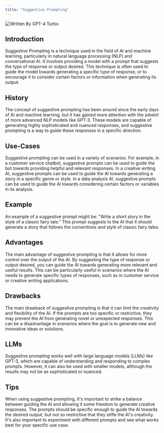 ```yaml
---
title: "Suggestive Prompting"
---
```


![Written By GPT-4 Turbo](https://img.shields.io/badge/Written%20By-GPT--4%20Turbo-5A5A5A?style=for-the-badge&logo=openai&logoColor=white)

## Introduction

Suggestive Prompting is a technique used in the field of AI and machine learning, particularly in natural language processing (NLP) and conversational AI. It involves providing a model with a prompt that suggests the type of response or output desired. This technique is often used to guide the model towards generating a specific type of response, or to encourage it to consider certain factors or information when generating its output.

## History

The concept of suggestive prompting has been around since the early days of AI and machine learning, but it has gained more attention with the advent of more advanced NLP models like GPT-3. These models are capable of generating highly sophisticated and nuanced responses, and suggestive prompting is a way to guide these responses in a specific direction.

## Use-Cases

Suggestive prompting can be used in a variety of scenarios. For example, in a customer service chatbot, suggestive prompts can be used to guide the bot towards providing helpful and relevant responses. In a creative writing AI, suggestive prompts can be used to guide the AI towards generating a story in a specific genre or style. In a data analysis AI, suggestive prompts can be used to guide the AI towards considering certain factors or variables in its analysis.

## Example

An example of a suggestive prompt might be: "Write a short story in the style of a classic fairy tale." This prompt suggests to the AI that it should generate a story that follows the conventions and style of classic fairy tales.

## Advantages

The main advantage of suggestive prompting is that it allows for more control over the output of the AI. By suggesting the type of response or output desired, you can guide the AI towards generating more relevant and useful results. This can be particularly useful in scenarios where the AI needs to generate specific types of responses, such as in customer service or creative writing applications.

## Drawbacks

The main drawback of suggestive prompting is that it can limit the creativity and flexibility of the AI. If the prompts are too specific or restrictive, they may prevent the AI from generating novel or unexpected responses. This can be a disadvantage in scenarios where the goal is to generate new and innovative ideas or solutions.

## LLMs

Suggestive prompting works well with large language models (LLMs) like GPT-3, which are capable of understanding and responding to complex prompts. However, it can also be used with smaller models, although the results may not be as sophisticated or nuanced.

## Tips

When using suggestive prompting, it's important to strike a balance between guiding the AI and allowing it some freedom to generate creative responses. The prompts should be specific enough to guide the AI towards the desired output, but not so restrictive that they stifle the AI's creativity. It's also important to experiment with different prompts and see what works best for your specific use case.